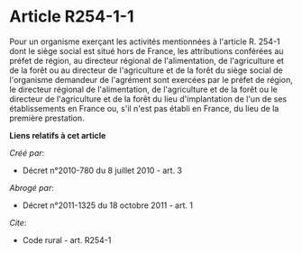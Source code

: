 # Article R254-1-1

Pour un organisme exerçant les activités mentionnées à l'article R. 254-1 dont le siège social est situé hors de France, les
attributions conférées au préfet de région, au directeur régional de l'alimentation, de l'agriculture et de la forêt ou au
directeur de l'agriculture et de la forêt du siège social de l'organisme demandeur de l'agrément sont exercées par le préfet
de région, le directeur régional de l'alimentation, de l'agriculture et de la forêt ou le directeur de l'agriculture et de la
forêt du lieu d'implantation de l'un de ses établissements en France ou, s'il n'est pas établi en France, du lieu de la
première prestation.

**Liens relatifs à cet article**

_Créé par_:

  - Décret n°2010-780 du 8 juillet 2010 - art. 3

_Abrogé par_:

  - Décret n°2011-1325 du 18 octobre 2011 - art. 1

_Cite_:

  - Code rural - art. R254-1
